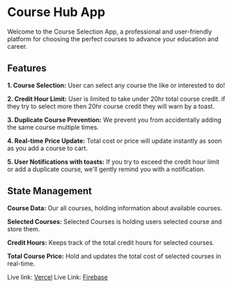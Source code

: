 # Course Hub App

Welcome to the Course Selection App, a professional and user-friendly platform for choosing the perfect courses to advance your education and career.

## Features

**1. Course Selection:**
User can select any course the like or interested to do!

**2. Credit Hour Limit:**
User is limited to take under 20hr total course credit. if they try to select more then 20hr course credit they will warn by a toast.

**3. Duplicate Course Prevention:**
We prevent you from accidentally adding the same course multiple times.

**4. Real-time Price Update:**
Total cost or price will update instantly as soon as you add a course to cart.

**5. User Notifications with toasts:**
If you try to exceed the credit hour limit or add a duplicate course, we'll gently remind you with a notification.

## State Management

**Course Data:**
Our all courses, holding information about available courses.

**Selected Courses:**
Selected Courses is holding users selected course and store them.

**Credit Hours:**
Keeps track of the total credit hours for selected courses.

**Total Course Price:**
Hold and updates the total cost of selected courses in real-time.

Live link: [Vercel](https://course-hub-nu.vercel.app/)
Live Link: [Firebase](https://phcoursehubassignment.web.app/)
